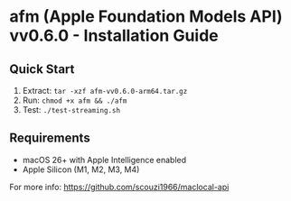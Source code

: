 # afm (Apple Foundation Models API) vv0.6.0 - Installation Guide

## Quick Start
1. Extract: `tar -xzf afm-vv0.6.0-arm64.tar.gz`
2. Run: `chmod +x afm && ./afm`
3. Test: `./test-streaming.sh`

## Requirements
- macOS 26+ with Apple Intelligence enabled
- Apple Silicon (M1, M2, M3, M4)

For more info: https://github.com/scouzi1966/maclocal-api
